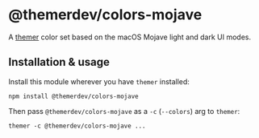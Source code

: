 # @themerdev/colors-mojave

A [themer](https://github.com/themerdev/themer) color set based on the macOS Mojave light and dark UI modes.

## Installation & usage

Install this module wherever you have `themer` installed:

    npm install @themerdev/colors-mojave

Then pass `@themerdev/colors-mojave` as a `-c` (`--colors`) arg to `themer`:

    themer -c @themerdev/colors-mojave ...
